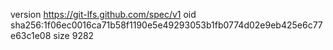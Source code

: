 version https://git-lfs.github.com/spec/v1
oid sha256:1f06ec0016ca71b58f1190e5e49293053b1fb0774d02e9eb425e6c77e63c1e08
size 9282
